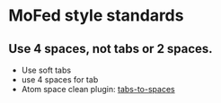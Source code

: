 # MoFed style standards

## Use 4 spaces, not tabs or 2 spaces.
- Use soft tabs
- use 4 spaces for tab
- Atom space clean plugin: [tabs-to-spaces](https://atom.io/packages/tabs-to-spaces)
